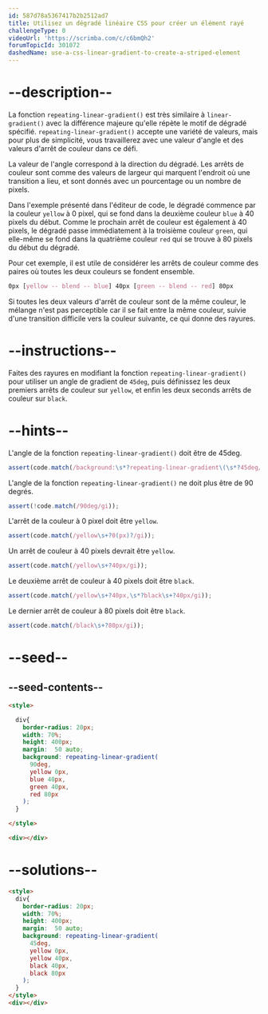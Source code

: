 ```yaml
---
id: 587d78a5367417b2b2512ad7
title: Utilisez un dégradé linéaire CSS pour créer un élément rayé
challengeType: 0
videoUrl: 'https://scrimba.com/c/c6bmQh2'
forumTopicId: 301072
dashedName: use-a-css-linear-gradient-to-create-a-striped-element
---
```


# --description--

La fonction `repeating-linear-gradient()` est très similaire à `linear-gradient()` avec la différence majeure qu'elle répète le motif de dégradé spécifié. `repeating-linear-gradient()` accepte une variété de valeurs, mais pour plus de simplicité, vous travaillerez avec une valeur d'angle et des valeurs d'arrêt de couleur dans ce défi.

La valeur de l'angle correspond à la direction du dégradé. Les arrêts de couleur sont comme des valeurs de largeur qui marquent l'endroit où une transition a lieu, et sont donnés avec un pourcentage ou un nombre de pixels.

Dans l'exemple présenté dans l'éditeur de code, le dégradé commence par la couleur `yellow` à 0 pixel, qui se fond dans la deuxième couleur `blue` à 40 pixels du début. Comme le prochain arrêt de couleur est également à 40 pixels, le dégradé passe immédiatement à la troisième couleur `green`, qui elle-même se fond dans la quatrième couleur `red` qui se trouve à 80 pixels du début du dégradé.

Pour cet exemple, il est utile de considérer les arrêts de couleur comme des paires où toutes les deux couleurs se fondent ensemble.

```css
0px [yellow -- blend -- blue] 40px [green -- blend -- red] 80px
```

Si toutes les deux valeurs d'arrêt de couleur sont de la même couleur, le mélange n'est pas perceptible car il se fait entre la même couleur, suivie d'une transition difficile vers la couleur suivante, ce qui donne des rayures.

# --instructions--

Faites des rayures en modifiant la fonction `repeating-linear-gradient()` pour utiliser un angle de gradient de `45deg`, puis définissez les deux premiers arrêts de couleur sur `yellow`, et enfin les deux seconds arrêts de couleur sur `black`.

# --hints--

L'angle de la fonction `repeating-linear-gradient()` doit être de 45deg.

```js
assert(code.match(/background:\s*?repeating-linear-gradient\(\s*?45deg/gi));
```

L'angle de la fonction `repeating-linear-gradient()` ne doit plus être de 90 degrés.

```js
assert(!code.match(/90deg/gi));
```

L'arrêt de la couleur à 0 pixel doit être `yellow`.

```js
assert(code.match(/yellow\s+?0(px)?/gi));
```

Un arrêt de couleur à 40 pixels devrait être `yellow`.

```js
assert(code.match(/yellow\s+?40px/gi));
```

Le deuxième arrêt de couleur à 40 pixels doit être `black`.

```js
assert(code.match(/yellow\s+?40px,\s*?black\s+?40px/gi));
```

Le dernier arrêt de couleur à 80 pixels doit être `black`.

```js
assert(code.match(/black\s+?80px/gi));
```

# --seed--

## --seed-contents--

```html
<style>

  div{
    border-radius: 20px;
    width: 70%;
    height: 400px;
    margin:  50 auto;
    background: repeating-linear-gradient(
      90deg,
      yellow 0px,
      blue 40px,
      green 40px,
      red 80px
    );
  }

</style>

<div></div>
```

# --solutions--

```html
<style>
  div{
    border-radius: 20px;
    width: 70%;
    height: 400px;
    margin:  50 auto;
    background: repeating-linear-gradient(
      45deg,
      yellow 0px,
      yellow 40px,
      black 40px,
      black 80px
    );
  }
</style>
<div></div>
```
